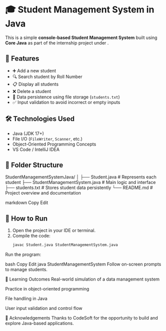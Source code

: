 # 🎓 Student Management System in Java

This is a simple **console-based Student Management System** built using **Core Java** as part of the internship project under .

## 📌 Features

- ➕ Add a new student
- 🔍 Search student by Roll Number
- 📋 Display all students
- ❌ Delete a student
- 💾 Data persistence using file storage (`students.txt`)
- ✅ Input validation to avoid incorrect or empty inputs

## 🛠️ Technologies Used

- Java (JDK 17+)
- File I/O (`FileWriter`, `Scanner`, etc.)
- Object-Oriented Programming Concepts
- VS Code / IntelliJ IDEA

## 📂 Folder Structure

StudentManagementSystemJava/
│
├── Student.java # Represents each student
├── StudentManagementSystem.java # Main logic and interface
├── students.txt # Stores student data persistently
└── README.md # Project overview and documentation

markdown
Copy
Edit

## 🚀 How to Run

1. Open the project in your IDE or terminal.
2. Compile the code:
   ```bash
   javac Student.java StudentManagementSystem.java
Run the program:

bash
Copy
Edit
java StudentManagementSystem
Follow on-screen prompts to manage students.

🧠 Learning Outcomes
Real-world simulation of a data management system

Practice in object-oriented programming

File handling in Java

User input validation and control flow

🙌 Acknowledgements
Thanks to CodeSoft for the opportunity to build and explore Java-based applications.

